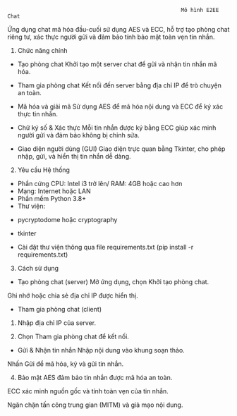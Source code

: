                                                            Mô hình E2EE Chat
Ứng dụng chat mã hóa đầu-cuối sử dụng AES và ECC, hỗ trợ tạo phòng chat riêng tư, xác thực người gửi và đảm bảo tính bảo mật toàn vẹn tin nhắn.

1.  Chức năng chính
* Tạo phòng chat
Khởi tạo một server chat để gửi và nhận tin nhắn mã hóa.

* Tham gia phòng chat
Kết nối đến server bằng địa chỉ IP để trò chuyện an toàn.

* Mã hóa và giải mã
Sử dụng AES để mã hóa nội dung và ECC để ký xác thực tin nhắn.

* Chữ ký số & Xác thực
Mỗi tin nhắn được ký bằng ECC giúp xác minh người gửi và đảm bảo không bị chỉnh sửa.

* Giao diện người dùng (GUI)
Giao diện trực quan bằng Tkinter, cho phép nhập, gửi, và hiển thị tin nhắn dễ dàng.

2.  Yêu cầu Hệ thống
* Phần cứng
CPU: Intel i3 trở lên/ RAM: 4GB hoặc cao hơn
* Mạng: Internet hoặc LAN
* Phần mềm
Python 3.8+
* Thư viện:

- pycryptodome hoặc cryptography

- tkinter
* Cài đặt thư viện thông qua file requirements.txt 
        (pip install -r requirements.txt)

3.  Cách sử dụng
* Tạo phòng chat (server)
Mở ứng dụng, chọn Khởi tạo phòng chat.

Ghi nhớ hoặc chia sẻ địa chỉ IP được hiển thị.

* Tham gia phòng chat (client)
1. Nhập địa chỉ IP của server.

2. Chọn Tham gia phòng chat để kết nối.

* Gửi & Nhận tin nhắn
Nhập nội dung vào khung soạn thảo.

Nhấn Gửi để mã hóa, ký và gửi tin nhắn.

4.  Bảo mật
AES đảm bảo tin nhắn được mã hóa an toàn.

ECC xác minh nguồn gốc và tính toàn vẹn của tin nhắn.

Ngăn chặn tấn công trung gian (MITM) và giả mạo nội dung.
